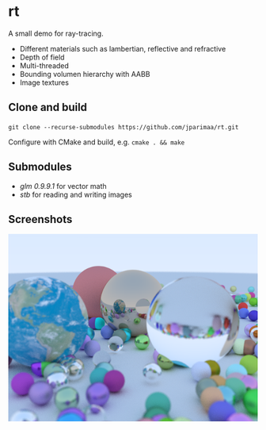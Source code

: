 # rt

A small demo for ray-tracing.

- Different materials such as lambertian, reflective and refractive
- Depth of field
- Multi-threaded
- Bounding volumen hierarchy with AABB
- Image textures

## Clone and build

`git clone --recurse-submodules https://github.com/jparimaa/rt.git`

Configure with CMake and build, e.g. `cmake . && make`

## Submodules

- _glm 0.9.9.1_ for vector math
- _stb_ for reading and writing images

## Screenshots

![output](output/output.png?raw=true "output")
